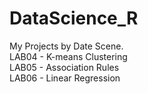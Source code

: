 # DataScience_R
My Projects by Date Scene.      
LAB04 - K-means Clustering    
LAB05 - Association Rules    
LAB06 - Linear Regression    
